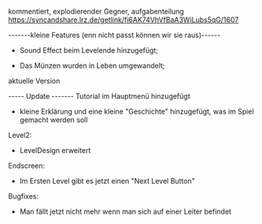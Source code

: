 kommentiert, explodierender Gegner, aufgabenteilung
https://syncandshare.lrz.de/getlink/fi6AK74VhVfBaA3WiLubs5qG/1607

-------kleine Features (enn nicht passt können wir sie raus)------

-   Sound Effect beim Levelende hinzugefügt;

-   Das Münzen wurden in Leben umgewandelt;

aktuelle Version

----- Update -------
Tutorial im Hauptmenü hinzugefügt

-   kleine Erklärung und eine kleine "Geschichte" hinzugefügt, was im Spiel gemacht werden soll

Level2:

-   LevelDesign erweitert

Endscreen:

-   Im Ersten Level gibt es jetzt einen "Next Level Button"

Bugfixes:

-   Man fällt jetzt nicht mehr wenn man sich auf einer Leiter befindet
